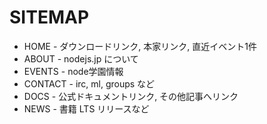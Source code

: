 # SITEMAP
- HOME - ダウンロードリンク, 本家リンク, 直近イベント1件
- ABOUT - nodejs.jp について
- EVENTS - node学園情報
- CONTACT - irc, ml, groups など
- DOCS - 公式ドキュメントリンク, その他記事へリンク
- NEWS - 書籍 LTS リリースなど

